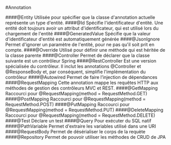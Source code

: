 #Annotation

####@Entity
Utilisée pour spécifier que la classe d'annotation actuelle représente un type d'entité.
####@Id
Spécifie l'identificateur d'entité. Une entité doit toujours avoir un attribut d'identificateur, qui est utilisé lors du chargement de l'entité
####@GeneratedValue
Spécifie que la valeur d'identificateur d'entité est automatiquement générée
####@JsonIgnore
Permet d'ignorer un paramètre de l'entité, pour ne pas qu'il soit prit en compte.
####@Override
Utilisé pour définir une méthode qui est héritée de la classe parente
####@Controller
Permet de déclarer que la classe suivante est un contrôleur Spring
####@RestController
Est une version spécialisée du contrôleur. Il inclut les annotations @Controller et @ResponseBody et, par conséquent, simplifie l'implémentation du contrôleur
####@Autowired
Permet de faire l’injection de dépendances
####@RequestMapping
Cette annotation mappe les requêtes HTTP aux méthodes de gestion des contrôleurs MVC et REST.
####@GetMapping
Raccourci pour @RequestMapping(method = RequestMethod.GET)
####@PostMapping
Raccourci pour @RequestMapping(method = RequestMethod.POST)
####@PutMapping
Raccourci pour @RequestMapping(method = RequestMethod.PUT)
####@DeleteMapping
Raccourci pour @RequestMapping(method = RequestMethod.DELETE)
####@Test
Déclare un test
####@Query
Pour exécuter du SQL natif
####@PathVariable
Permet d'extraire les variables utilisé dans une URI
####@RequestBody
Permet de désérialiser le corps de la requète
####@Repository
Permet de pouvoir utiliser les méthodes de CRUD de JPA